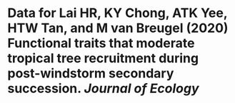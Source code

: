 # Data for Lai HR, KY Chong, ATK Yee, HTW Tan, and M van Breugel (2020) Functional traits that moderate tropical tree recruitment during post-windstorm secondary succession. *Journal of Ecology*

